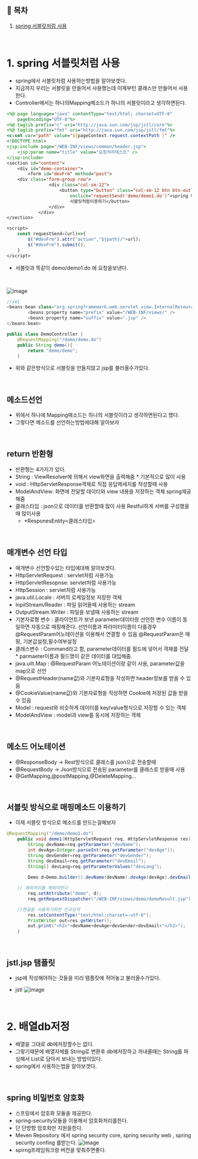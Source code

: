 ## 🔖 목차
1. [spring 서블릿처럼 사용](#1-spring-서블릿처럼-사용)<br/>


<br/>

# 1. spring 서블릿처럼 사용
- spring에서 서블릿처럼 사용하는방법을 알아보겟다.
- 지금까지 우리는 서블릿을 만들어서 사용했는데 이제부턴 클래스만 만들어서 사용한다.
- Controller에서는 하나의Mapping메소드가 하나의 서블릿이라고 생각하면된다.

```jsp
<%@ page language="java" contentType="text/html; charset=UTF-8"
	pageEncoding="UTF-8"%>
<%@ taglib prefix="c" uri="http://java.sun.com/jsp/jstl/core"%>
<%@ taglib prefix="fmt" uri="http://java.sun.com/jsp/jstl/fmt"%>
<c:set var="path" value="${pageContext.request.contextPath }" />
<!DOCTYPE html>
<jsp:include page="/WEB-INF/views/common/header.jsp">
	<jsp:param name="title" value="요청처리테스트" />
</jsp:include>
<section id="content">
	<div id="demo-container">
		<form id="devFrm" method="post">
	<div class="form-group row">
				<div class="col-sm-12">
					<button type="button" class="col-sm-12 btn btn-outline-premary"
						onclick="requestSend('demo/demo1.do')">spring 메소드
						서블릿처럼이용하기</button>
				</div>
			</div>
</section>

<script>
	const requestSend=(url)=>{
		$("#devFrm").attr("action","${path}/"+url);
		$("#devFrm").submit();
	}
</script>

```

- 서블릿과 똑같이 demo/demo1.do 에 요청을보낸다.

<br/>

![image](https://github.com/inhoru/TIL/assets/126074577/f795323b-3c9a-46da-9848-b76d498d0e59)

```java
//xml
<beans:bean class="org.springframework.web.servlet.view.InternalResourceViewResolver">
		<beans:property name="prefix" value="/WEB-INF/views/" />
		<beans:property name="suffix" value=".jsp" />
</beans:bean>

public class DemoController {
	@RequestMapping("/demo/demo.do")
	public String demo(){
		return "demo/demo";
	}
```
- 위와 같은방식으로  서블릿을 만들지않고 jsp를 불러올수가있다.

<br/>

## 메소드선언
- 위에서 하나에 Mapping메소드는 하나의 서블릿이라고 생각하면된다고 했다.
- 그렇다면 메소드를 선언하는방법에대해 알아보자

<br/>


## return 반환형
- 반환형는 4가지가 있다.
- String : ViewResolver에 의해서 view화면을 출력해줌 * 기본적으로 많이 사용
- void : HttpServletResponse객체로 직접 응답메세지를 작성할때 사용
- ModelAndView: 화면에 전달할 데이터와 view 내용을 저장하는 객체 spring제공해줌
- 클래스타입 : json으로 데이터를 반환할때 많이 사용 Restful하게 서버를 구성했을때 많이사용
  - *ResponesEntity<클래스타입>

<br/>

## 매개변수 선언 타입
- 매개변수 선언할수있는 타입에대해 알아보겟다.
- HttpServletRequest : servlet처럼 사용가능
- HttpServletResopnse: servlet처럼 사용가능
- HttpSession : servlet처럼 사용가능
- java.util.Locale : 서버의 로케일정보 저장한 객체
- InpitStream/Reader : 파일 읽어올때 사용하는 stream
- OutputStream.Writer : 파일을 보낼때 사용하는 stream
- 기본자료형 변수  : 클라이언트가 보낸 parameter데이터랑 선언한 변수 이름이 동일하면 자동으로 매핑해준다. 선언이름과 파라미터이름이 다를경우 @RequestParam어노테이션을 이용해서 연결할 수 있음 @RequestParam은 매핑, 기본값설정,필수여부설정
- 클래스변수 : Command라고 함, parameter데이터를 필드에 넣어서 객체를 전달 * parmaeter이름과 필드명이 같은 데이터를 대입해줌.
- java.uilt.Map : @RequestParam 어노테이션이랑 같이 사용, parameter값을 map으로 선언
- @RequestHeader(name값)와 기본자료형을 작성하면 header정보를 받을 수 있음
- @CookieValue(name값)와 기본자료형을 작성하면 Cookie에 저장된 값들 받을수 있음
- Model : request와 비슷하게 데이터를 key/value형식으로 저장할 수 있는 객체
- ModelAndView : model과 view를 동시에 저장하는 객체

<br/>

## 메소드 어노테이션
- @ResponseBody -> Rest방식으로 클래스를 json으로 전송할때
- @RequestBody -> Json방식으로 전송된 parameter를 클래스로 받을때 사용
- @GetMapping,@postMapping,@DeleteMapping...

<br/>

## 서블릿 방식으로 매핑메소드 이용하기
- 이제 서블릿 방식으로 메소드를 만드는걸해보자

```java
@RequestMapping("/demo/demo1.do")
	public void demo1(HttpServletRequest req, HttpServletResponse res) throws SecurityException,IOException, ServletException{
		String devName=req.getParameter("devName");
		int devAge=Integer.parseInt(req.getParameter("devAge"));
		String devGender=req.getParameter("devGender");
		String devEmail=req.getParameter("devEmail");
		String[] devLang=req.getParameterValues("devLang");
		
		Demo d=Demo.builder().devName(devName).devAge(devAge).devEmail(devEmail).devGender(devGender).devLang(devLang).build();

    // 예외처리를 해줘야한다
		req.setAttribute("demo", d);
		req.getRequestDispatcher("/WEB-INF/views/demo/demoResult.jsp").forward(req, res);

    //한글을 사용하기위한 인코딩처
		res.setContentType("text/html;charset=-utf-8");
		PrintWriter out=res.getWriter();
		out.print("<h2>"+devName+devAge+devGender+devEmail+"</h2>");
	}
```

<br/>

## jstl.jsp 탬플릿
- jsp에 작성해야하는 것들을 미리 탬플릿에 적어놓고 불러올수가있다.

- jstl
![image](https://github.com/inhoru/TIL/assets/126074577/be7b239c-7b26-46f9-b42a-bd24a0043cfe)

<br/>

# 2. 배열db저정
- 배열을 그대로 db에저장할수는 없다.
- 그렇기때문에 배열자체를 String로 변환후 db에저장하고 꺼내올때는 String를 파싱해서 List로 담아서 보내는 방법이있다.
- spring에서 사용하는법을 알아보겟다.


<br/>


## spring 비밀번호 암호화

- 스프링에서 암호화 모듈을 제공한다.
- spring-security모듈을 이용해서 암호화처리를한다.
- 단 단방향 암호화만 지원을한다.
- Meven Repository 에서  <string>spring security core</string>, <string>spring security web</string> , <string>spring security confing</string> 를받는다.
![image](https://github.com/inhoru/TIL/assets/126074577/62ba56a7-b05a-4321-9876-db65ac84cce5)
- spirng프레임워크랑 버전을 맞춰주면좋다.

  






